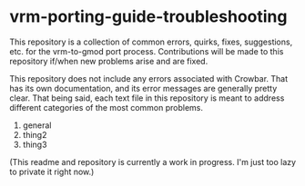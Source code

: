 # vrm-porting-guide-troubleshooting
This repository is a collection of common errors, quirks, fixes, suggestions, etc. for the vrm-to-gmod port process. Contributions will be made to this repository if/when new problems arise and are fixed.

This repository does not include any errors associated with Crowbar. That has its own documentation, and its error messages are generally pretty clear. That being said, each text file in this repository is meant to address different categories of the most common problems.

1. general
2. thing2
3. thing3

(This readme and repository is currently a work in progress. I'm just too lazy to private it right now.)

